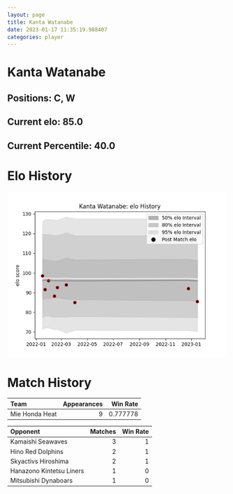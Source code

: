 ```yaml
---  
layout: page  
title: Kanta Watanabe  
date: 2023-01-17 11:35:19.988407  
categories: player  
---
```

# Kanta Watanabe

## Positions: C, W

## Current elo: 85.0

## Current Percentile: 40.0

# Elo History


![elo history](history_KantaWatanabe.png)
# Match History


| Team           |   Appearances |   Win Rate |
|:---------------|--------------:|-----------:|
| Mie Honda Heat |             9 |   0.777778 |

| Opponent                 |   Matches |   Win Rate |
|:-------------------------|----------:|-----------:|
| Kamaishi Seawaves        |         3 |          1 |
| Hino Red Dolphins        |         2 |          1 |
| Skyactivs Hiroshima      |         2 |          1 |
| Hanazono Kintetsu Liners |         1 |          0 |
| Mitsubishi Dynaboars     |         1 |          0 |
